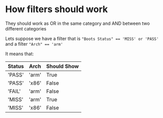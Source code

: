 # How filters should work

They should work as OR in the same category and AND between two different categories

Lets suppose we have a filter that is `"Boots Status" == 'MISS' or 'PASS'` 
and a filter `"Arch" == 'arm'` 

It means that:

| Status  |   Arch |  Should Show |
| ------- | ------ | ------------ |
| 'PASS'  | 'arm'  |    True      |
| 'PASS'  | 'x86'  |    False     |
| 'FAIL'  | 'arm'  |    False     |
| 'MISS'  | 'arm'  |    True      | 
| 'MISS'  | 'x86'  |    False     |
